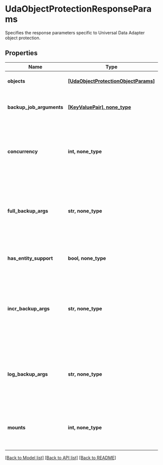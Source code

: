 # UdaObjectProtectionResponseParams

Specifies the response parameters specific to Universal Data Adapter object protection.

## Properties
Name | Type | Description | Notes
------------ | ------------- | ------------- | -------------
**objects** | [**[UdaObjectProtectionObjectParams]**](UdaObjectProtectionObjectParams.md) | Specifies the objects to be included in the Object Protection. | 
**backup_job_arguments** | [**[KeyValuePair], none_type**](KeyValuePair.md) | Specifies the map of custom arguments to be supplied to the various backup scripts. | [optional] 
**concurrency** | **int, none_type** | Specifies the maximum number of concurrent IO Streams thatwill be created to exchange data with the cluster. If not specified, the default value is taken as 1. | [optional]  if omitted the server will use the default value of 1
**full_backup_args** | **str, none_type** | Specifies the custom arguments to be supplied to the full backup script when a full backup is enabled in the policy. This field is deprecated. Use backupJobArguments instead. | [optional] 
**has_entity_support** | **bool, none_type** | Specifies whether this Protection Group is created from a source having entity support. | [optional] [readonly] 
**incr_backup_args** | **str, none_type** | Specifies the custom arguments to be supplied to the incremental backup script when an incremental backup is enabled in the policy. This field is deprecated. Use backupJobArguments instead. | [optional] 
**log_backup_args** | **str, none_type** | Specifies the custom arguments to be supplied to the log backup script when a log backup is enabled in the policy. This field is deprecated. Use backupJobArguments instead. | [optional] 
**mounts** | **int, none_type** | Specifies the maximum number of view mounts per host. If not specified, the default value is taken as 1. | [optional]  if omitted the server will use the default value of 1

[[Back to Model list]](../README.md#documentation-for-models) [[Back to API list]](../README.md#documentation-for-api-endpoints) [[Back to README]](../README.md)


